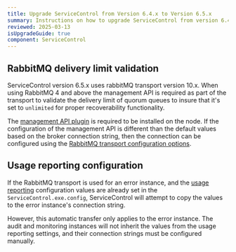 ```yaml
---
title: Upgrade ServiceControl from Version 6.4.x to Version 6.5.x
summary: Instructions on how to upgrade ServiceControl from version 6.4.x to 6.5.x
reviewed: 2025-03-13
isUpgradeGuide: true
component: ServiceControl
---
```


## RabbitMQ delivery limit validation

ServiceControl version 6.5.x uses rabbitMQ transport version 10.x.  When using RabbitMQ 4 and above the management API is required as part of the transport to validate the delivery limit of quorum queues to insure that it's set to `unlimited` for proper recoverability functionality.

The [management API plugin](https://www.rabbitmq.com/docs/management#getting-started) is required to be installed on the node.  If the configuration of the management API is different than the default values based on the broker connection string, then the connection can be configured using the [RabbitMQ transport configuration options](/servicecontrol/transports.md#rabbitmq).

## Usage reporting configuration

If the RabbitMQ transport is used for an error instance, and the [usage reporting](/servicecontrol/servicecontrol-instances/configuration.md#usage-reporting-when-using-the-rabbitmq-transport) configuration values are already set in the `ServiceControl.exe.config`, ServiceControl will attempt to copy the values to the error instance's connection string.

However, this automatic transfer only applies to the error instance. The audit and monitoring instances will not inherit the values from the usage reporting settings, and their connection strings must be configured manually.
